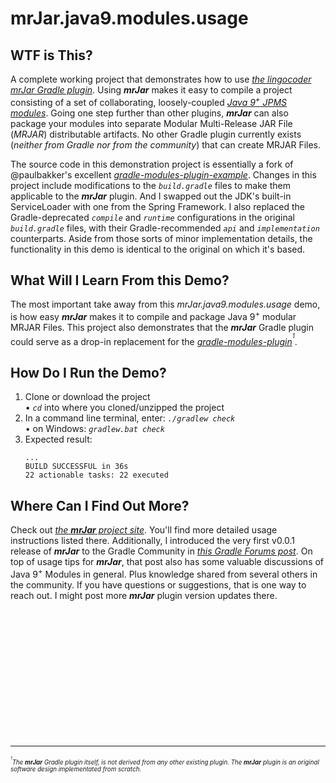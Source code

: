 # mrJar.java9.modules.usage

## WTF is This?

A complete working project that demonstrates how to use [*the lingocoder mrJar Gradle plugin*](http://bit.ly/mrJar). Using ***mrJar*** makes it easy to compile a project consisting of a set of collaborating, loosely-coupled [*Java 9<sup>+</sup> JPMS modules*](http://bit.ly/SoTmS). Going one step further than other plugins, ***mrJar*** can also package your modules into separate Modular Multi-Release JAR File (*MRJAR*) distributable artifacts. No other Gradle plugin currently exists (*neither from Gradle nor from the community*) that can create MRJAR Files.

The source code in this demonstration project is essentially a fork of @paulbakker's excellent [*gradle-modules-plugin-example*](http://bit.ly/GrdlModPiEg). Changes in this project include modifications to the *`build.gradle`* files to make them applicable to the ***mrJar*** plugin. And I swapped out the JDK's built-in ServiceLoader with one from the Spring Framework. I also replaced the Gradle-deprecated *`compile`* and *`runtime`* configurations in the original *`build.gradle`* files, with their Gradle-recommended *`api`* and *`implementation`* counterparts. Aside from those sorts of minor implementation details, the functionality in this demo is identical to the original on which it's based.

## What Will I Learn From this Demo?
The most important take away from this *mrJar.java9.modules.usage* demo, is how easy ***mrJar*** makes it to compile and package Java 9<sup>+</sup> modular MRJAR Files. This project also demonstrates that the ***mrJar*** Gradle plugin could serve as a drop-in replacement for the [*gradle-modules-plugin*](http://bit.ly/GrdlModPi)<sup><sup>*1*</sup></sup>. 

## How Do I Run the Demo?

1. Clone or download the project <br />
   • *`cd`* into where you cloned/unzipped the project
2. In a command line terminal, enter: *`./gradlew check`* <br />
   • on Windows: *`gradlew.bat check`*
3. Expected result: <br />
    ```
    ...
    BUILD SUCCESSFUL in 36s
    22 actionable tasks: 22 executed

    ```   


## Where Can I Find Out More?

Check out [*the **mrJar** project site*](http://bit.ly/mrjarsite). You'll find more detailed usage instructions listed there. Additionally, I introduced the very first v0.0.1 release of ***mrJar*** to the Gradle Community in [*this Gradle Forums post*](http://bit.ly/mrJarNtro). On top of usage tips for ***mrJar***, that post also has some valuable discussions of Java 9<sup>+</sup> Modules in general. Plus knowledge shared from several others in the community. If you have questions or suggestions, that is one way to reach out. I might post more ***mrJar*** plugin version updates there.

<br />
<br />
<br />
<br />
<br />
<br />
<br />
<br />
<br />
<br />
<br />
<br />  
  
  
  
  
  
  
  
  
  
  
______
<sup><sup><sup><sup>*1*</sup></sup></sup></sup><sup><sup>*The **mrJar** Gradle plugin itself, is not derived from any other existing plugin. The **mrJar** plugin is an original software design implementated from scratch.*</sup></sup>

